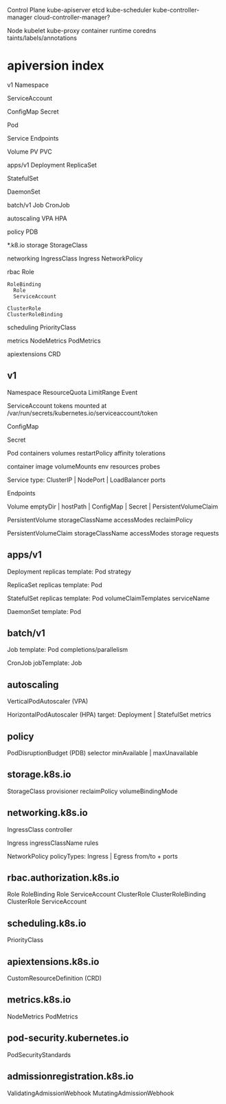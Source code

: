 ---
---
Control Plane
  kube-apiserver
  etcd
  kube-scheduler
  kube-controller-manager
  cloud-controller-manager?

Node
  kubelet
  kube-proxy
  container runtime
  coredns
  taints/labels/annotations

# apiversion index
v1
  Namespace

  ServiceAccount

  ConfigMap
  Secret

  Pod

  Service
  Endpoints

  Volume
  PV
  PVC

apps/v1
  Deployment
  ReplicaSet

  StatefulSet

  DaemonSet

batch/v1
  Job
  CronJob

autoscaling
  VPA
  HPA

policy
  PDB

*.k8.io
  storage
    StorageClass

  networking
    IngressClass
    Ingress
    NetworkPolicy

  rbac
    Role

    RoleBinding
      Role
      ServiceAccount

    ClusterRole
    ClusterRoleBinding

  scheduling
    PriorityClass

  metrics
    NodeMetrics
    PodMetrics

  apiextensions
    CRD

## v1

Namespace
  ResourceQuota
  LimitRange
  Event

ServiceAccount
  tokens mounted at /var/run/secrets/kubernetes.io/serviceaccount/token

ConfigMap

Secret

Pod
  containers
  volumes
  restartPolicy
  affinity
  tolerations

  container
    image
    volumeMounts
    env
    resources
    probes

Service
  type: ClusterIP | NodePort | LoadBalancer
  ports

Endpoints

Volume
  emptyDir | hostPath | ConfigMap | Secret | PersistentVolumeClaim

PersistentVolume
  storageClassName
  accessModes
  reclaimPolicy

PersistentVolumeClaim
  storageClassName
  accessModes
  storage requests

## apps/v1

Deployment
  replicas
  template: Pod
  strategy

ReplicaSet
  replicas
  template: Pod

StatefulSet
  replicas
  template: Pod
  volumeClaimTemplates
  serviceName

DaemonSet
  template: Pod

## batch/v1

Job
  template: Pod
  completions/parallelism

CronJob
  jobTemplate: Job

## autoscaling

VerticalPodAutoscaler (VPA)

HorizontalPodAutoscaler (HPA)
  target: Deployment | StatefulSet
  metrics

## policy
PodDisruptionBudget (PDB)
  selector
  minAvailable | maxUnavailable

## storage.k8s.io
StorageClass
  provisioner
  reclaimPolicy
  volumeBindingMode

## networking.k8s.io
IngressClass
  controller

Ingress
  ingressClassName
  rules

NetworkPolicy
  policyTypes: Ingress | Egress
  from/to + ports

## rbac.authorization.k8s.io
Role
RoleBinding
  Role
  ServiceAccount
ClusterRole
ClusterRoleBinding
  ClusterRole
  ServiceAccount

## scheduling.k8s.io
PriorityClass

## apiextensions.k8s.io
CustomResourceDefinition (CRD)

## metrics.k8s.io
NodeMetrics
PodMetrics

## pod-security.kubernetes.io
PodSecurityStandards

## admissionregistration.k8s.io
ValidatingAdmissionWebhook
MutatingAdmissionWebhook

